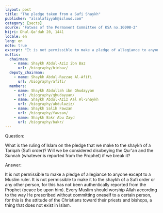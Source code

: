 ```yaml
---
layout: post
title: "The pledge taken from a Sufi Shaykh"
publisher: "alsalafiyyah@icloud.com"
category: [sects]
source: "Fatwas of the Permanent Committee of KSA no.16098-2"
hijri: Dhul-Qa'dah 20, 1441
locale: en
lang: en
note: true
excerpt: "It is not permissible to make a pledge of allegiance to anyone except to a Muslim ruler. It is not permissible to make it to the shaykh of a Sufi order or any other person, for this has not been authentically reported from the Prophet (peace be upon him)."
muftis:
  chairman: 
    - name: Shaykh Abdul-Aziz ibn Baz
      url: /biography/binbaz/
  deputy_chairman:
    - name: Shaykh Abdul-Razzaq Al-Afifi
      url: /biography/afifi/
  members: 
    - name: Shaykh Abdullah ibn Ghudayyan
      url: /biography/ghudayyan/
    - name: Shaykh Abdul-Aziz Aal Al-Shaykh
      url: /biography/abdulaziz/
    - name: Shaykh Salih Fawzan
      url: /biography/fawzan/
    - name: Shaykh Bakr Abu Zayd
      url: /biography/bakr/
---
```


Question: 

What is the ruling of Islam on the pledge that we make to the shaykh of a Tariqah (Sufi order)? Will we be considered disobeying the Qur'an and the Sunnah (whatever is reported from the Prophet) if we break it? 

Answer: 

It is not permissible to make a pledge of allegiance to anyone except to a Muslim ruler. It is not permissible to make it to the shaykh of a Sufi order or any other person, for this has not been authentically reported from the Prophet (peace be upon him). Every Muslim should worship Allah according to the way He prescribed without committing oneself to a certain person, for this is the attitude of the Christians toward their priests and bishops, a thing that does not exist in Islam.
